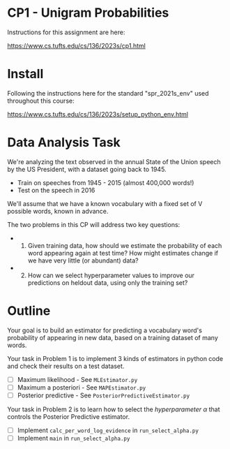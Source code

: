 # CP1 - Unigram Probabilities

Instructions for this assignment are here:

https://www.cs.tufts.edu/cs/136/2023s/cp1.html

# Install

Following the instructions here for the standard "spr_2021s_env" used throughout this course:

https://www.cs.tufts.edu/cs/136/2023s/setup_python_env.html

# Data Analysis Task

We're analyzing the text observed in the annual State of the Union speech by the US President, with a dataset going back to 1945.

* Train on speeches from 1945 - 2015 (almost 400,000 words!)
* Test on the speech in 2016

We'll assume that we have a known vocabulary with a fixed set of V possible words, known in advance.

The two problems in this CP will address two key questions:

* 1) Given training data, how should we estimate the probability of each word appearing again at test time? How might estimates change if we have very little (or abundant) data?

* 2) How can we select hyperparameter values to improve our predictions on heldout data, using only the training set?


# Outline

Your goal is to build an estimator for predicting a vocabulary word's probability of appearing in new data, based on a training dataset of many words.

Your task in Problem 1 is to implement 3 kinds of estimators in python code and check their results on a test dataset.

* [ ] Maximum likelihood - See `MLEstimator.py`
* [ ] Maximum a posteriori - See `MAPEstimator.py`
* [ ] Posterior predictive - See `PosteriorPredictiveEstimator.py`

Your task in Problem 2 is to learn how to select the *hyperparameter* $\alpha$ that controls the Posterior Predictive estimator.

* [ ] Implement `calc_per_word_log_evidence` in `run_select_alpha.py`
* [ ] Implement `main` in `run_select_alpha.py`
